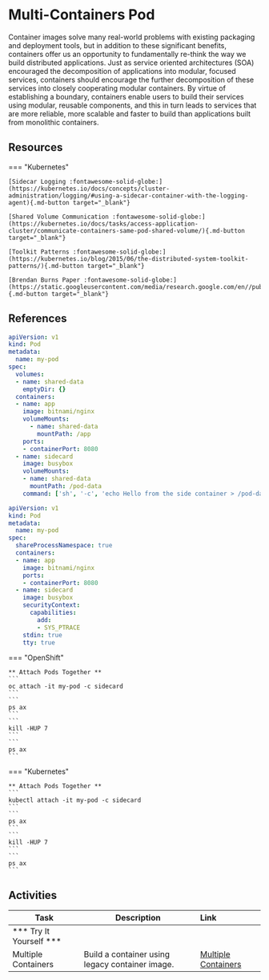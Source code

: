 # Multi-Containers Pod

Container images solve many real-world problems with existing packaging and deployment tools, but in addition to these significant benefits, containers offer us an opportunity to fundamentally re-think the way we build distributed applications. Just as service oriented architectures (SOA) encouraged the decomposition of applications into modular, focused services, containers should encourage the further decomposition of these services into closely cooperating modular containers.  By virtue of establishing a boundary, containers enable users to build their services using modular, reusable components, and this in turn leads to services that are more reliable, more scalable and faster to build than applications built from monolithic containers.

## Resources

=== "Kubernetes"

    [Sidecar Logging :fontawesome-solid-globe:](https://kubernetes.io/docs/concepts/cluster-administration/logging/#using-a-sidecar-container-with-the-logging-agent){.md-button target="_blank"}

    [Shared Volume Communication :fontawesome-solid-globe:](https://kubernetes.io/docs/tasks/access-application-cluster/communicate-containers-same-pod-shared-volume/){.md-button target="_blank"}

    [Toolkit Patterns :fontawesome-solid-globe:](https://kubernetes.io/blog/2015/06/the-distributed-system-toolkit-patterns/){.md-button target="_blank"}
    
    [Brendan Burns Paper :fontawesome-solid-globe:](https://static.googleusercontent.com/media/research.google.com/en//pubs/archive/45406.pdf){.md-button target="_blank"}

## References

```yaml
apiVersion: v1
kind: Pod
metadata:
  name: my-pod
spec:
  volumes:
  - name: shared-data
    emptyDir: {}
  containers:
  - name: app
    image: bitnami/nginx
    volumeMounts:
      - name: shared-data
        mountPath: /app
    ports:
    - containerPort: 8080
  - name: sidecard
    image: busybox
    volumeMounts:
    - name: shared-data
      mountPath: /pod-data
    command: ['sh', '-c', 'echo Hello from the side container > /pod-data/index.html && sleep 3600']
```

```yaml
apiVersion: v1
kind: Pod
metadata:
  name: my-pod
spec:
  shareProcessNamespace: true
  containers:
  - name: app
    image: bitnami/nginx
    ports:
    - containerPort: 8080
  - name: sidecard
    image: busybox
    securityContext:
      capabilities:
        add:
        - SYS_PTRACE
    stdin: true
    tty: true
```

=== "OpenShift"

    ** Attach Pods Together **
    ```
    oc attach -it my-pod -c sidecard
    ```
    ```
    ps ax
    ```
    ```
    kill -HUP 7
    ```
    ```
    ps ax
    ```

=== "Kubernetes"

    ** Attach Pods Together **
    ```
    kubectl attach -it my-pod -c sidecard
    ```
    ```
    ps ax
    ```
    ```
    kill -HUP 7
    ```
    ```
    ps ax
    ```

## Activities

| Task                            | Description         | Link        |
| --------------------------------| ------------------  |:----------- |
| *** Try It Yourself ***                         |         |         |   
| Multiple Containers | Build a container using legacy container image.| [Multiple Containers](../../../labs/kubernetes/lab3/index.md) |
